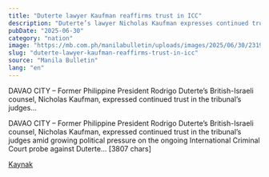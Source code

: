 ```yaml
---
title: "Duterte lawyer Kaufman reaffirms trust in ICC"
description: "Duterte’s lawyer Nicholas Kaufman expresses continued trust in ICC judges amid probe."
pubDate: "2025-06-30"
category: "nation"
image: "https://mb.com.ph/manilabulletin/uploads/images/2025/06/30/23193.webp"
slug: "duterte-lawyer-kaufman-reaffirms-trust-in-icc"
source: "Manila Bulletin"
lang: "en"
---
```


DAVAO CITY – Former Philippine President Rodrigo Duterte’s British-Israeli counsel, Nicholas Kaufman, expressed continued trust in the tribunal’s judges...

DAVAO CITY – Former Philippine President Rodrigo Duterte’s British-Israeli counsel, Nicholas Kaufman, expressed continued trust in the tribunal’s judges amid growing political pressure on the ongoing International Criminal Court probe against Duterte... [3807 chars]

[Kaynak](https://mb.com.ph/2025/06/30/duterte-lawyer-kaufman-reaffirms-trust-in-icc)
